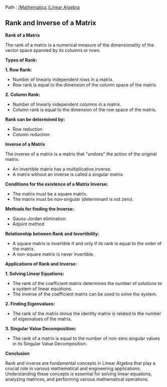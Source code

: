 Path : [/Mathematics](../../index.md) [/Linear Algebra](../index.md)
## Rank and Inverse of a Matrix

**Rank of a Matrix**

The rank of a matrix is a numerical measure of the dimensionality of the vector space spanned by its columns or rows. 

**Types of Rank:**

**1. Row Rank:**
- Number of linearly independent rows in a matrix.
- Row rank is equal to the dimension of the column space of the matrix.


**2. Column Rank:** 
- Number of linearly independent columns in a matrix.
- Column rank is equal to the dimension of the row space of the matrix.


**Rank can be determined by:**

- Row reduction
- Column reduction


**Inverse of a Matrix**

The inverse of a matrix is a matrix that "undoes" the action of the original matrix. 
- An invertible matrix has a multiplicative inverse.
- A matrix without an inverse is called a singular matrix.


**Conditions for the existence of a Matrix Inverse:**

- The matrix must be a square matrix.
- The matrix must be non-singular (determinant is not zero).


**Methods for finding the Inverse:**

- Gauss-Jordan elimination
- Adjoint method


**Relationship between Rank and Invertibility:**

- A square matrix is invertible if and only if its rank is equal to the order of the matrix. 
- A non-square matrix is never invertible.


**Applications of Rank and Inverse:**

**1. Solving Linear Equations:**
- The rank of the coefficient matrix determines the number of solutions to a system of linear equations.
- The inverse of the coefficient matrix can be used to solve the system.


**2. Finding Eigenvalues:**
- The rank of the matrix minus the identity matrix is related to the number of eigenvalues of the matrix.


**3. Singular Value Decomposition:**
- The rank of a matrix is equal to the number of non-zero singular values in its Singular Value Decomposition.


**Conclusion**

Rank and inverse are fundamental concepts in Linear Algebra that play a crucial role in various mathematical and engineering applications. Understanding these concepts is essential for solving linear equations, analyzing matrices, and performing various mathematical operations.
